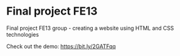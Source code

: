 # Final project FE13

Final project FE13 group - 
creating a website using HTML and CSS technologies

Check out the demo:
https://bit.ly/2GATFqq